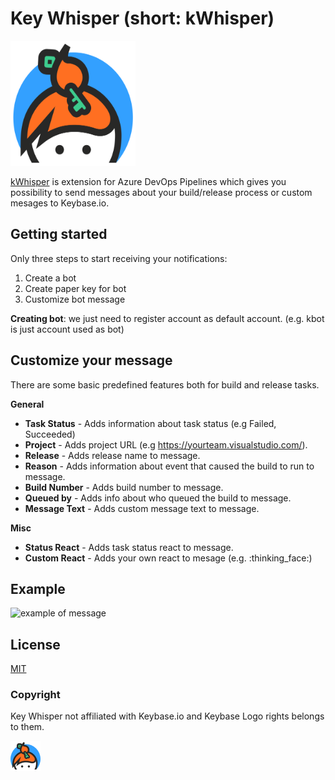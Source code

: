 # Key Whisper (short: kWhisper)

<img src="https://github.com/cpz/kWhisper/blob/main/images/extension-logo.png" width="200" height="200">

[kWhisper](https://marketplace.visualstudio.com/items?itemName=cpz.kWhisper "kWhisper on Visual Studio Marketplace") is extension for Azure DevOps Pipelines which gives you possibility to send messages about your build/release process or custom mesages to Keybase.io.

## Getting started

Only three steps to start receiving your notifications:

1. Create a bot
2. Create paper key for bot
3. Customize bot message

**Creating bot**: we just need to register account as default account. (e.g. kbot is just account used as bot)

## Customize your message

There are some basic predefined features both for build and release tasks.

**General**

- **Task Status** - Adds information about task status (e.g Failed, Succeeded)
- **Project** - Adds project URL (e.g <https://yourteam.visualstudio.com/>).
- **Release** - Adds release name to message.
- **Reason** - Adds information about event that caused the build to run to message.
- **Build Number** - Adds build number to message.
- **Queued by** - Adds info about who queued the build to message.
- **Message Text** - Adds custom message text to message.

**Misc**

- **Status React** - Adds task status react to message.
- **Custom React** - Adds your own react to mesage (e.g. :thinking_face:)

## Example

![example of message](https://raw.githubusercontent.com/cpz/kWhisper/master/images/example.png)

## License

[MIT](https://choosealicense.com/licenses/mit/)

### Copyright

Key Whisper not affiliated with Keybase.io and Keybase Logo rights belongs to them.

![kWhisper logo small](https://raw.githubusercontent.com/cpz/kWhisper/main/images/extension-logo-small.png)
